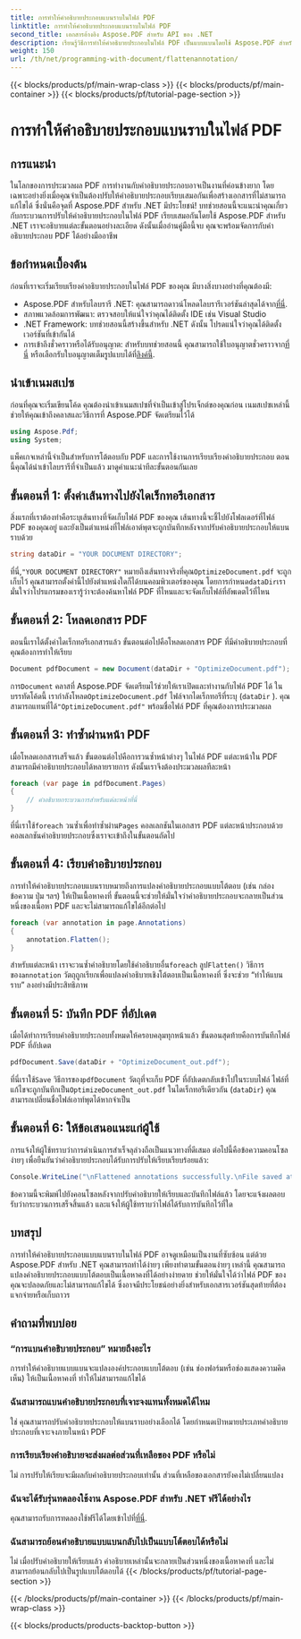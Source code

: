 ```yaml
---
title: การทำให้คำอธิบายประกอบแบนราบในไฟล์ PDF
linktitle: การทำให้คำอธิบายประกอบแบนราบในไฟล์ PDF
second_title: เอกสารอ้างอิง Aspose.PDF สำหรับ API ของ .NET
description: เรียนรู้วิธีการทำให้คำอธิบายประกอบในไฟล์ PDF เป็นแบบแบนโดยใช้ Aspose.PDF สำหรับ .NET ในคู่มือนี้ ทำให้กระบวนการจัดการ PDF ของคุณง่ายขึ้นด้วยบทช่วยสอนโดยละเอียดของเรา
weight: 150
url: /th/net/programming-with-document/flattenannotation/
---
```


{{< blocks/products/pf/main-wrap-class >}}
{{< blocks/products/pf/main-container >}}
{{< blocks/products/pf/tutorial-page-section >}}

# การทำให้คำอธิบายประกอบแบนราบในไฟล์ PDF

## การแนะนำ

ในโลกของการประมวลผล PDF การทำงานกับคำอธิบายประกอบอาจเป็นงานที่ค่อนข้างยาก โดยเฉพาะอย่างยิ่งเมื่อคุณจำเป็นต้องปรับให้คำอธิบายประกอบเรียบเสมอกันเพื่อสร้างเอกสารที่ไม่สามารถแก้ไขได้ ซึ่งนั่นคือจุดที่ Aspose.PDF สำหรับ .NET มีประโยชน์! บทช่วยสอนนี้จะแนะนำคุณเกี่ยวกับกระบวนการปรับให้คำอธิบายประกอบในไฟล์ PDF เรียบเสมอกันโดยใช้ Aspose.PDF สำหรับ .NET เราจะอธิบายแต่ละขั้นตอนอย่างละเอียด ดังนั้นเมื่ออ่านคู่มือนี้จบ คุณจะพร้อมจัดการกับคำอธิบายประกอบ PDF ได้อย่างมืออาชีพ

## ข้อกำหนดเบื้องต้น

ก่อนที่เราจะเริ่มเรียบเรียงคำอธิบายประกอบในไฟล์ PDF ของคุณ มีบางสิ่งบางอย่างที่คุณต้องมี:

-  Aspose.PDF สำหรับไลบรารี .NET: คุณสามารถดาวน์โหลดไลบรารีเวอร์ชันล่าสุดได้จาก[ที่นี่](https://releases.aspose.com/pdf/net/).
- สภาพแวดล้อมการพัฒนา: ตรวจสอบให้แน่ใจว่าคุณได้ติดตั้ง IDE เช่น Visual Studio
- .NET Framework: บทช่วยสอนนี้สร้างขึ้นสำหรับ .NET ดังนั้น โปรดแน่ใจว่าคุณได้ติดตั้งเวอร์ชันที่เข้ากันได้
- การเข้าถึงชั่วคราวหรือได้รับอนุญาต: สำหรับบทช่วยสอนนี้ คุณสามารถใช้ใบอนุญาตชั่วคราวจาก[ที่นี่](https://purchase.aspose.com/temporary-license/) หรือเลือกรับใบอนุญาตเต็มรูปแบบได้ที่[ลิงค์นี้](https://purchase.aspose.com/buy).

## นำเข้าเนมสเปซ

ก่อนที่คุณจะเริ่มเขียนโค้ด คุณต้องนำเข้าเนมสเปซที่จำเป็นเข้าสู่โปรเจ็กต์ของคุณก่อน เนมสเปซเหล่านี้ช่วยให้คุณเข้าถึงคลาสและวิธีการที่ Aspose.PDF จัดเตรียมไว้ได้

```csharp
using Aspose.Pdf;
using System;
```

แพ็คเกจเหล่านี้จำเป็นสำหรับการโต้ตอบกับ PDF และการใช้งานการเรียบเรียงคำอธิบายประกอบ ตอนนี้คุณได้นำเข้าไลบรารีที่จำเป็นแล้ว มาดูคำแนะนำทีละขั้นตอนกันเลย

## ขั้นตอนที่ 1: ตั้งค่าเส้นทางไปยังไดเร็กทอรีเอกสาร

สิ่งแรกที่เราต้องทำคือระบุเส้นทางที่จัดเก็บไฟล์ PDF ของคุณ เส้นทางนี้จะชี้ไปยังโฟลเดอร์ที่ไฟล์ PDF ของคุณอยู่ และยังเป็นตำแหน่งที่ไฟล์เอาต์พุตจะถูกบันทึกหลังจากปรับคำอธิบายประกอบให้แบนราบด้วย

```csharp
string dataDir = "YOUR DOCUMENT DIRECTORY";
```

 ที่นี่,`"YOUR DOCUMENT DIRECTORY"` หมายถึงเส้นทางจริงที่คุณ`OptimizeDocument.pdf` จะถูกเก็บไว้ คุณสามารถตั้งค่านี้ไปยังตำแหน่งใดก็ได้บนคอมพิวเตอร์ของคุณ โดยการกำหนด`dataDir`เรามั่นใจว่าโปรแกรมของเรารู้ว่าจะต้องค้นหาไฟล์ PDF ที่ไหนและจะจัดเก็บไฟล์ที่อัพเดตไว้ที่ไหน 

## ขั้นตอนที่ 2: โหลดเอกสาร PDF

ตอนนี้เราได้ตั้งค่าไดเร็กทอรีเอกสารแล้ว ขั้นตอนต่อไปคือโหลดเอกสาร PDF ที่มีคำอธิบายประกอบที่คุณต้องการทำให้เรียบ

```csharp
Document pdfDocument = new Document(dataDir + "OptimizeDocument.pdf");
```

 การ`Document` คลาสที่ Aspose.PDF จัดเตรียมไว้ช่วยให้เราเปิดและทำงานกับไฟล์ PDF ได้ ในบรรทัดโค้ดนี้ เรากำลังโหลด`OptimizeDocument.pdf` ไฟล์จากไดเร็กทอรีที่ระบุ (`dataDir` ). คุณสามารถแทนที่ได้`"OptimizeDocument.pdf"` พร้อมชื่อไฟล์ PDF ที่คุณต้องการประมวลผล

## ขั้นตอนที่ 3: ทำซ้ำผ่านหน้า PDF

เมื่อโหลดเอกสารเสร็จแล้ว ขั้นตอนต่อไปคือการวนซ้ำหน้าต่างๆ ในไฟล์ PDF แต่ละหน้าใน PDF สามารถมีคำอธิบายประกอบได้หลายรายการ ดังนั้นเราจึงต้องประมวลผลทีละหน้า

```csharp
foreach (var page in pdfDocument.Pages)
{
    // คำอธิบายกระบวนการสำหรับแต่ละหน้าที่นี่
}
```

 ที่นี่เราใช้`foreach` วนซ้ำเพื่อทำซ้ำผ่าน`Pages` คอลเลกชันในเอกสาร PDF แต่ละหน้าประกอบด้วยคอลเลกชันคำอธิบายประกอบซึ่งเราจะเข้าถึงในขั้นตอนถัดไป

## ขั้นตอนที่ 4: เรียบคำอธิบายประกอบ

การทำให้คำอธิบายประกอบแบนราบหมายถึงการแปลงคำอธิบายประกอบแบบโต้ตอบ (เช่น กล่องข้อความ ปุ่ม ฯลฯ) ให้เป็นเนื้อหาคงที่ ขั้นตอนนี้จะช่วยให้มั่นใจว่าคำอธิบายประกอบจะกลายเป็นส่วนหนึ่งของเนื้อหา PDF และจะไม่สามารถแก้ไขได้อีกต่อไป

```csharp
foreach (var annotation in page.Annotations)
{
    annotation.Flatten();
}
```

 สำหรับแต่ละหน้า เราจะวนซ้ำคำอธิบายโดยใช้คำอธิบายอื่น`foreach` ลูป`Flatten()` วิธีการของ`annotation` วัตถุถูกเรียกเพื่อแปลงคำอธิบายเชิงโต้ตอบเป็นเนื้อหาคงที่ ซึ่งจะช่วย “ทำให้แบนราบ” ลงอย่างมีประสิทธิภาพ

## ขั้นตอนที่ 5: บันทึก PDF ที่อัปเดต

เมื่อได้ทำการเรียบคำอธิบายประกอบทั้งหมดให้ครอบคลุมทุกหน้าแล้ว ขั้นตอนสุดท้ายคือการบันทึกไฟล์ PDF ที่อัปเดต

```csharp
pdfDocument.Save(dataDir + "OptimizeDocument_out.pdf");
```

 ที่นี่เราใช้`Save` วิธีการของ`pdfDocument` วัตถุที่จะเก็บ PDF ที่อัปเดตกลับเข้าไปในระบบไฟล์ ไฟล์ที่แก้ไขจะถูกบันทึกเป็น`OptimizeDocument_out.pdf` ในไดเร็กทอรีเดียวกัน (`dataDir`) คุณสามารถเปลี่ยนชื่อไฟล์เอาท์พุตได้หากจำเป็น

## ขั้นตอนที่ 6: ให้ข้อเสนอแนะแก่ผู้ใช้

การแจ้งให้ผู้ใช้ทราบว่าการดำเนินการสำเร็จลุล่วงถือเป็นแนวทางที่ดีเสมอ ต่อไปนี้คือข้อความคอนโซลง่ายๆ เพื่อยืนยันว่าคำอธิบายประกอบได้รับการปรับให้เรียบเรียบร้อยแล้ว:

```csharp
Console.WriteLine("\nFlattened annotations successfully.\nFile saved at " + dataDir);
```

ข้อความนี้จะพิมพ์ไปยังคอนโซลหลังจากปรับคำอธิบายให้เรียบและบันทึกไฟล์แล้ว โดยจะแจ้งผลตอบรับว่ากระบวนการเสร็จสิ้นแล้ว และแจ้งให้ผู้ใช้ทราบว่าไฟล์ได้รับการบันทึกไว้ที่ใด

## บทสรุป

การทำให้คำอธิบายประกอบแบบแบนราบในไฟล์ PDF อาจดูเหมือนเป็นงานที่ซับซ้อน แต่ด้วย Aspose.PDF สำหรับ .NET คุณสามารถทำได้ง่ายๆ เพียงทำตามขั้นตอนง่ายๆ เหล่านี้ คุณสามารถแปลงคำอธิบายประกอบแบบโต้ตอบเป็นเนื้อหาคงที่ได้อย่างง่ายดาย ช่วยให้มั่นใจได้ว่าไฟล์ PDF ของคุณจะปลอดภัยและไม่สามารถแก้ไขได้ ซึ่งอาจมีประโยชน์อย่างยิ่งสำหรับเอกสารเวอร์ชันสุดท้ายที่ต้องแจกจ่ายหรือเก็บถาวร

## คำถามที่พบบ่อย

### “การแบนคำอธิบายประกอบ” หมายถึงอะไร
การทำให้คำอธิบายแบบแบนจะแปลงองค์ประกอบแบบโต้ตอบ (เช่น ช่องฟอร์มหรือช่องแสดงความคิดเห็น) ให้เป็นเนื้อหาคงที่ ทำให้ไม่สามารถแก้ไขได้

### ฉันสามารถแบนคำอธิบายประกอบที่เจาะจงแทนทั้งหมดได้ไหม
ใช่ คุณสามารถปรับคำอธิบายประกอบให้แบนราบอย่างเลือกได้ โดยกำหนดเป้าหมายประเภทคำอธิบายประกอบที่เจาะจงภายในหน้า PDF

### การเรียบเรียงคำอธิบายจะส่งผลต่อส่วนที่เหลือของ PDF หรือไม่
ไม่ การปรับให้เรียบจะมีผลกับคำอธิบายประกอบเท่านั้น ส่วนที่เหลือของเอกสารยังคงไม่เปลี่ยนแปลง

### ฉันจะได้รับรุ่นทดลองใช้งาน Aspose.PDF สำหรับ .NET ฟรีได้อย่างไร
 คุณสามารถรับการทดลองใช้ฟรีได้โดยเข้าไปที่[ที่นี่](https://releases.aspose.com/).

### ฉันสามารถย้อนคำอธิบายแบบแบนกลับไปเป็นแบบโต้ตอบได้หรือไม่
ไม่ เมื่อปรับคำอธิบายให้เรียบแล้ว คำอธิบายเหล่านั้นจะกลายเป็นส่วนหนึ่งของเนื้อหาคงที่ และไม่สามารถย้อนกลับไปเป็นรูปแบบโต้ตอบได้
{{< /blocks/products/pf/tutorial-page-section >}}

{{< /blocks/products/pf/main-container >}}
{{< /blocks/products/pf/main-wrap-class >}}

{{< blocks/products/products-backtop-button >}}
